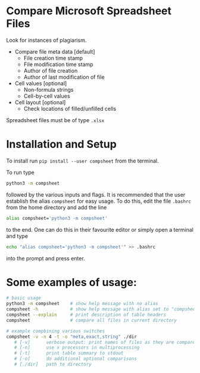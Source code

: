 # Compare Microsoft Spreadsheet Files

Look for instances of plagiarism. 

* Compare file meta data [default]
    * File creation time stamp
    * File modification time stamp
    * Author of file creation 
    * Author of last modification of file
* Cell values [optional]
    * Non-formula strings
    * Cell-by-cell values
* Cell layout [optional]
    * Check locations of filled/unfilled cells

Spreadsheet files must be of type `.xlsx`

# Installation and Setup

To install run `pip install --user compsheet` from the terminal. 

To run type 

```bash
python3 -m compsheet
```

followed by the various inputs and flags. It is recommended that the user establish the alias `compsheet` for easy usage. 
To do this, edit the file `.bashrc` from the home directory and add the line 

```bash
alias compsheet='python3 -m compsheet'
```

to the end. One can do this in their favourite editor or simply open a terminal and type 

```bash
echo "alias compsheet='python3 -m compsheet'" >> .bashrc
```
into the prompt and press enter. 

# Some examples of usage:

```bash
# basic usage
python3 -m compsheet    # show help message with no alias
compsheet -h            # show help message with alias set to "compsheet"
compsheet --explain     # print description of table headers
compsheet               # compare all files in current directory

# example compbining various switches
compsheet -v -n 4 -t -o "meta,exact,string" ./dir 
   # [-v]      verbose output: print names of files as they are compared (default: quiet)
   # [-n]      use x processors in multiprocessing                       (default: 1)
   # [-t]      print table summary to stdout                             (default: off)
   # [-o]      do additional optional comparisons                        (default: "meta")
   # [./dir]   path to directory                                         (default: ".")
```
